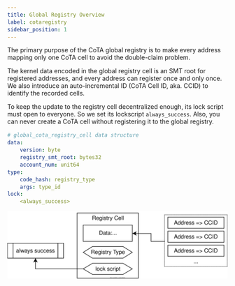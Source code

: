 ```yaml
---
title: Global Registry Overview
label: cotaregistry
sidebar_position: 1
---
```


The primary purpose of the CoTA global registry is to make every address mapping only one CoTA cell to avoid the double-claim problem. 

The kernel data encoded in the global registry cell is an SMT root for registered addresses, and every address can register once and only once. We also introduce an auto-incremental ID (CoTA Cell ID, aka. CCID) to identify the recorded cells.

To keep the update to the registry cell decentralized enough, its lock script must open to everyone. So we set its lockscript `always_success`. Also, you can never create a CoTA cell without registering it to the global registry.

```yaml
# global_cota_registry_cell data structure
data:
    version: byte
    registry_smt_root: bytes32
	account_num: unit64
type:
    code_hash: registry_type
    args: type_id
lock:
    <always_success>
```

![CoTA registry](../images/cota_registry.svg)